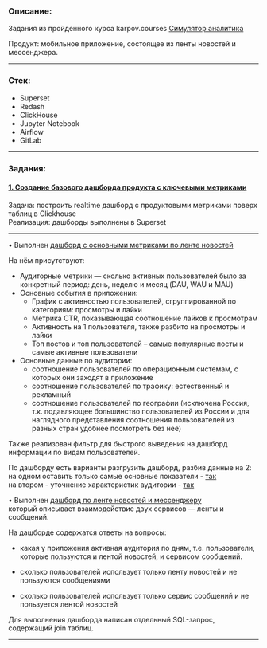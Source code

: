 ### Описание:
Задания из пройденного курса karpov.courses [Симулятор аналитика](https://karpov.courses/simulator)

Продукт: мобильное приложение, состоящее из ленты новостей и мессенджера.

---
### Стек:
- Superset
- Redash
- ClickHouse
- Jupyter Notebook
- Airflow
- GitLab
---
### Задания:
#### [1. Создание базового дашборда продукта с ключевыми метриками](https://github.com/Vitochkasonik/Simulator_analitik/tree/main/Dashboards)
Задача: построить realtime дашборд с продуктовыми метриками поверх таблиц в Clickhouse    
Реализация: дашборды выполнены в Superset  

---
•	Выполнен [дашборд с основными метриками по ленте новостей](https://github.com/Vitochkasonik/Simulator_analitik/blob/main/Dashboards/Feed_main%26users.jpg)    

На нём присутствуют:     
- Аудиторные метрики — сколько активных пользователей было за конкретный период: день, неделю и месяц (DAU, WAU и MAU)
- Основные события в приложении:
  * График с активностью пользователей, сгруппированной по категориям: просмотры и лайки
  * Метрика CTR, показывающая соотношение лайков к просмотрам 
  * Активность на 1 пользователя, также разбито на просмотры и лайки
  * Топ постов и топ пользователей – самые популярные посты и самые активные пользователи
- Основные данные по аудитории:
  * соотношение пользователей по операционным системам, с которых они заходят в приложение
  * соотношение пользователей по трафику: естественный и рекламный
  * соотношение пользователей по географии (исключена Россия, т.к. подавляющее большинство пользователей из России и для наглядного представления соотношения пользователей из разных стран удобнее посмотреть без неё)

Также реализован фильтр для быстрого выведения на дашборд информации по видам пользователей.   
  
По дашборду есть варианты разгрузить дашборд, разбив данные на 2:
на одном оставить только самые основные показатели - [так](https://github.com/Vitochkasonik/Simulator_analitik/blob/main/Dashboards/Feed_main.jpg)  
на втором - уточнение характеристик аудитории - [так](https://github.com/Vitochkasonik/Simulator_analitik/blob/main/Dashboards/Feed_users_extra.jpg)

•	Выполнен [дашборд по ленте новостей и мессенджеру](https://github.com/Vitochkasonik/Simulator_analitik/blob/main/Dashboards/Feed%26messages.jpg)  
который описывает взаимодействие двух сервисов — ленты и сообщений.  

На дашборде содержатся ответы на вопросы:  
- какая у приложения активная аудитория по дням, т.е. пользователи, которые пользуются и лентой новостей, и сервисом сообщений. 
  
- сколько пользователей использует только ленту новостей и не пользуются сообщениями
  
- сколько пользователей использует только сервис сообщений и не пользуется лентой новостей

Для выполнения дашборда написан отдельный SQL-запрос, содержащий join таблиц.






---

